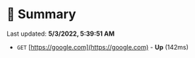 # 📖 Summary
Last updated: **5/3/2022, 5:39:51 AM**

- `GET` [https://google.com](https://google.com) - **Up** (142ms)

